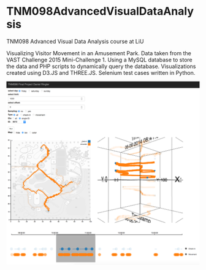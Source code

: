 # TNM098AdvancedVisualDataAnalysis
TNM098 Advanced Visual Data Analysis course at LiU

Visualizing Visitor Movement in an Amusement Park. Data taken from the VAST Challenge 2015 Mini-Challenge 1. 
Using a MySQL database to store the data and PHP scripts to dynamically query the database.
Visualizations created using D3.JS and THREE.JS.
Selenium test cases written in Python.

![alt tag](https://raw.githubusercontent.com/dringler/TNM098AdvancedVisualDataAnalysis/master/web_app.png)
